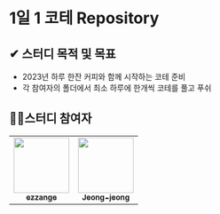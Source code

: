 # 1일 1 코테 Repository


## ✔ 스터디 목적 및 목표
- 2023년 하루 한잔 커피와 함께 시작하는 코테 준비
- 각 참여자의 폴더에서 최소 하루에 한개씩 코테를 풀고 푸쉬


## 👨‍💻스터디 참여자
<table>
  <tr>
      <td align="center"><a href="https://github.com/ezzange"><img src="https://avatars.githubusercontent.com/u/63578094?v=4" width="100px;" alt=""/><br /><sub><b>ezzange</b></sub></a><br />
    </td>
    <td align="center"><a href="https://github.com/Jeong-jeong"><img src="https://avatars.githubusercontent.com/u/68528752?v=4" width="100px;" alt=""/><br /><sub><b>Jeong-jeong</b></sub></a><br />
    </td>
  </tr>
</table>
